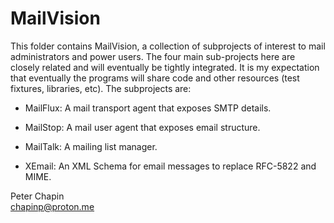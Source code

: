 MailVision
==========

This folder contains MailVision, a collection of subprojects of interest to mail administrators
and power users. The four main sub-projects here are closely related and will eventually be
tightly integrated. It is my expectation that eventually the programs will share code and other
resources (test fixtures, libraries, etc). The subprojects are:

+ MailFlux: A mail transport agent that exposes SMTP details.

+ MailStop: A mail user agent that exposes email structure.

+ MailTalk: A mailing list manager.

+ XEmail: An XML Schema for email messages to replace RFC-5822 and MIME.

Peter Chapin  
chapinp@proton.me  
